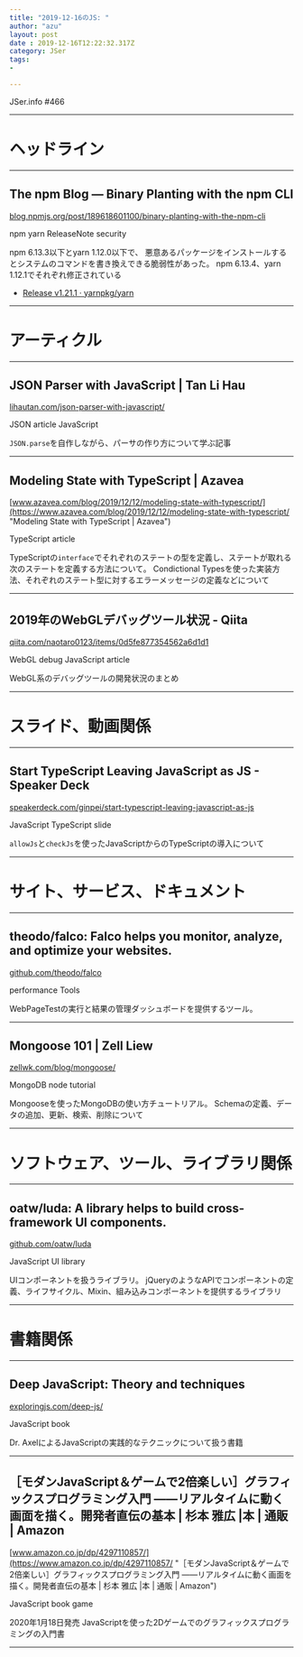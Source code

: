 ```yaml
---
title: "2019-12-16のJS: "
author: "azu"
layout: post
date : 2019-12-16T12:22:32.317Z
category: JSer
tags:
-

---
```


JSer.info #466

----

<h1 class="site-genre">ヘッドライン</h1>

----

## The npm Blog — Binary Planting with the npm CLI
[blog.npmjs.org/post/189618601100/binary-planting-with-the-npm-cli](https://blog.npmjs.org/post/189618601100/binary-planting-with-the-npm-cli "The npm Blog — Binary Planting with the npm CLI")
<p class="jser-tags jser-tag-icon"><span class="jser-tag">npm</span> <span class="jser-tag">yarn</span> <span class="jser-tag">ReleaseNote</span> <span class="jser-tag">security</span></p>

npm 6.13.3以下とyarn 1.12.0以下で、
悪意あるパッケージをインストールするとシステムのコマンドを書き換えできる脆弱性があった。
npm 6.13.4、yarn 1.12.1でそれぞれ修正されている

- [Release v1.21.1 · yarnpkg/yarn](https://github.com/yarnpkg/yarn/releases/tag/v1.21.1 "Release v1.21.1 · yarnpkg/yarn")

----
<h1 class="site-genre">アーティクル</h1>

----

## JSON Parser with JavaScript | Tan Li Hau
[lihautan.com/json-parser-with-javascript/](https://lihautan.com/json-parser-with-javascript/ "JSON Parser with JavaScript | Tan Li Hau")
<p class="jser-tags jser-tag-icon"><span class="jser-tag">JSON</span> <span class="jser-tag">article</span> <span class="jser-tag">JavaScript</span></p>

`JSON.parse`を自作しながら、パーサの作り方について学ぶ記事


----

## Modeling State with TypeScript | Azavea
[www.azavea.com/blog/2019/12/12/modeling-state-with-typescript/](https://www.azavea.com/blog/2019/12/12/modeling-state-with-typescript/ "Modeling State with TypeScript | Azavea")
<p class="jser-tags jser-tag-icon"><span class="jser-tag">TypeScript</span> <span class="jser-tag">article</span></p>

TypeScriptの`interface`でそれぞれのステートの型を定義し、ステートが取れる次のステートを定義する方法について。
Condictional Typesを使った実装方法、それぞれのステート型に対するエラーメッセージの定義などについて


----

## 2019年のWebGLデバッグツール状況 - Qiita
[qiita.com/naotaro0123/items/0d5fe877354562a6d1d1](https://qiita.com/naotaro0123/items/0d5fe877354562a6d1d1 "2019年のWebGLデバッグツール状況 - Qiita")
<p class="jser-tags jser-tag-icon"><span class="jser-tag">WebGL</span> <span class="jser-tag">debug</span> <span class="jser-tag">JavaScript</span> <span class="jser-tag">article</span></p>

WebGL系のデバッグツールの開発状況のまとめ


----
<h1 class="site-genre">スライド、動画関係</h1>

----

## Start TypeScript Leaving JavaScript as JS - Speaker Deck
[speakerdeck.com/ginpei/start-typescript-leaving-javascript-as-js](https://speakerdeck.com/ginpei/start-typescript-leaving-javascript-as-js "Start TypeScript Leaving JavaScript as JS - Speaker Deck")
<p class="jser-tags jser-tag-icon"><span class="jser-tag">JavaScript</span> <span class="jser-tag">TypeScript</span> <span class="jser-tag">slide</span></p>

`allowJs`と`checkJs`を使ったJavaScriptからのTypeScriptの導入について


----
<h1 class="site-genre">サイト、サービス、ドキュメント</h1>

----

## theodo/falco: Falco helps you monitor, analyze, and optimize your websites.
[github.com/theodo/falco](https://github.com/theodo/falco "theodo/falco: Falco helps you monitor, analyze, and optimize your websites.")
<p class="jser-tags jser-tag-icon"><span class="jser-tag">performance</span> <span class="jser-tag">Tools</span></p>

WebPageTestの実行と結果の管理ダッシュボードを提供するツール。


----

## Mongoose 101 | Zell Liew
[zellwk.com/blog/mongoose/](https://zellwk.com/blog/mongoose/ "Mongoose 101 | Zell Liew")
<p class="jser-tags jser-tag-icon"><span class="jser-tag">MongoDB</span> <span class="jser-tag"> node</span> <span class="jser-tag">tutorial</span></p>

Mongooseを使ったMongoDBの使い方チュートリアル。
Schemaの定義、データの追加、更新、検索、削除について


----
<h1 class="site-genre">ソフトウェア、ツール、ライブラリ関係</h1>

----

## oatw/luda: A library helps to build cross-framework UI components.
[github.com/oatw/luda](https://github.com/oatw/luda "oatw/luda: A library helps to build cross-framework UI components.")
<p class="jser-tags jser-tag-icon"><span class="jser-tag">JavaScript</span> <span class="jser-tag">UI</span> <span class="jser-tag">library</span></p>

UIコンポーネントを扱うライブラリ。
jQueryのようなAPIでコンポーネントの定義、ライフサイクル、Mixin、組み込みコンポーネントを提供するライブラリ


----
<h1 class="site-genre">書籍関係</h1>

----

## Deep JavaScript: Theory and techniques
[exploringjs.com/deep-js/](https://exploringjs.com/deep-js/ "Deep JavaScript: Theory and techniques")
<p class="jser-tags jser-tag-icon"><span class="jser-tag">JavaScript</span> <span class="jser-tag">book</span></p>

Dr. AxelによるJavaScriptの実践的なテクニックについて扱う書籍


----

## ［モダンJavaScript＆ゲームで2倍楽しい］グラフィックスプログラミング入門 ——リアルタイムに動く画面を描く。開発者直伝の基本 | 杉本 雅広 |本 | 通販 | Amazon
[www.amazon.co.jp/dp/4297110857/](https://www.amazon.co.jp/dp/4297110857/ "［モダンJavaScript＆ゲームで2倍楽しい］グラフィックスプログラミング入門 ——リアルタイムに動く画面を描く。開発者直伝の基本 | 杉本 雅広 |本 | 通販 | Amazon")
<p class="jser-tags jser-tag-icon"><span class="jser-tag">JavaScript</span> <span class="jser-tag">book</span> <span class="jser-tag">game</span></p>

2020年1月18日発売
JavaScriptを使った2Dゲームでのグラフィックスプログラミングの入門書


----
